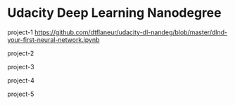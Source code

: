 # Udacity Deep Learning Nanodegree


project-1
https://github.com/dtflaneur/udacity-dl-nandeg/blob/master/dlnd-your-first-neural-network.ipynb

project-2

project-3

project-4

project-5

